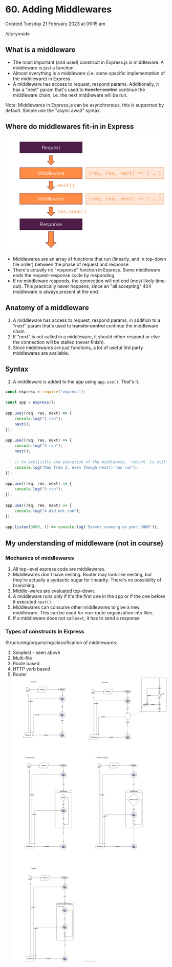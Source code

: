 # 60. Adding Middlewares
Created Tuesday 21 February 2023 at 09:15 am

/storymode

## What is a middleware
- The most important (and used) construct in Express.js is middleware. A middleware is just a function.
- Almost everything is a middleware (i.e. some specific implementation of the middleware) in Express.
- A middleware has access to request, respond params. Additionally, it has a "next" param that's used to ~~transfer control~~ continue the middleware chain, i.e. the next middleware will be run.

Note: Middlewares in Express.js can be asynchronous, this is supported by default. Simple use the "async await" syntax.

## Where do middlewares fit-in in Express
![](../../../../assets/60_Adding_Middlewares-image-1.png)
- Middlewares are an array of functions that run (linearly, and in top-down file order) between the phase of request and response.
- There's actually no "response" function in Express. Some middleware ends the request-response cycle by responding. 
- If no middleware responds, the connection will not end (most likely time-out). This practically never happens, since an "all accepting" 404 middleware is always present at the end.

## Anatomy of a middleware
1. A middleware has access to request, respond params, in addition to a "next" param that's used to ~~transfer control~~ continue the middleware chain.
2. If "next" is not called in a middleware, it should either respond or else the connection will be stalled (never finish).
3. Since middlewares are just functions, a lot of useful 3rd party middlewares are available.


## Syntax
1. A middleware is added to the app using `app.use()`. That's it.
```js
const express = require('express');

const app = express();

app.use((req, res, next) => {
    console.log("1 ran");
    next();
});

app.use((req, res, next) => {
    console.log("2 ran");
    next();

	// to explicitly end execution of the middleware, `return` is still needed. Only `next()` is not sufficient
	console.log("Ran from 2, even though next() has run");
});

app.use((req, res, next) => {
	console.log("3 ran");
});

app.use((req, res, next) => {
	console.log("4 did not run");
});

app.listen(3000, () => console.log('Server running on port 3000'));
```


## My understanding of middleware (not in course)
### Mechanics of middlewares
1. All top-level express code are middlewares.
2. Middlewares don't have nesting. Router may look like nesting, but they're actually a syntactic sugar for linearity. There's no possibility of branching.
3. Middle-wares are evaluated top-down.
4. A middleware runs only if it's the first one in the app or if the one before it executed `next()`.
5. Middlewares can consume other middlewares to give a new middleware. This can be used for non-route organization into files.
6. If a middleware does not call `next`, it has to send a response

### Types of constructs in Express
Structuring/organizing/classification of middlewares:
1. Simplest - seen above
2. Multi-file
3. Route based
4. HTTP verb based
5. Router
![](../../../../assets/60_Adding_Middlewares-image-2.svg)